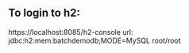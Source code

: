 ## To login to h2:
https://localhost:8085/h2-console
url: jdbc:h2:mem:batchdemodb;MODE=MySQL
root/root


